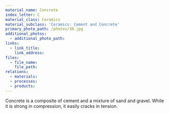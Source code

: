 ```yaml
---
material_name: Concrete
index_letter: C
material_class: Ceramics
material_subclass: 'Ceramics: Cement and Concrete'
primary_photo_path: /photos/30.jpg
additional_photos:
  - additional_photo_path:
links:
  - link_title:
    link_address:
files:
  - file_name:
    file_path:
relations:
  - materials:
  - processes:
  - products:
---
```



Concrete is a composite of cement and a mixture of sand and gravel. While it is strong in compression, it easily cracks in tension.
